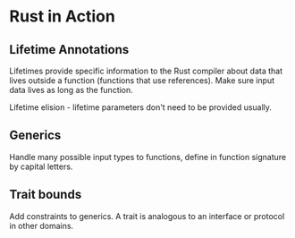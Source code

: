 # Rust in Action

## Lifetime Annotations

Lifetimes provide specific information to the Rust compiler about data that lives outside a function (functions that use references). Make sure input data lives as long as the function.

Lifetime elision - lifetime parameters don't need to be provided usually.

## Generics

Handle many possible input types to functions, define in function signature by capital letters.

## Trait bounds

Add constraints to generics. A trait is analogous to an interface or protocol in other domains.
